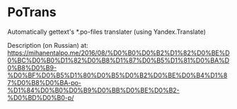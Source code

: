 # PoTrans
Automatically gettext's *.po-files translater (using Yandex.Translate)

Description (on Russian) at: https://mihanentalpo.me/2016/08/%D0%B0%D0%B2%D1%82%D0%BE%D0%BC%D0%B0%D1%82%D0%B8%D1%87%D0%B5%D1%81%D0%BA%D0%B8%D0%B9-%D0%BF%D0%B5%D1%80%D0%B5%D0%B2%D0%BE%D0%B4%D1%87%D0%B8%D0%BA-po-%D1%84%D0%B0%D0%B9%D0%BB%D0%BE%D0%B2-%D0%BD%D0%B0-p/

